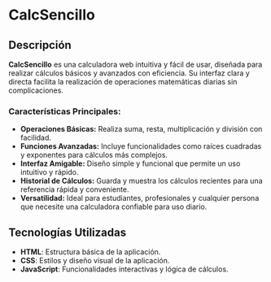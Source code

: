 # CalcSencillo

## Descripción

**CalcSencillo** es una calculadora web intuitiva y fácil de usar, diseñada para realizar cálculos básicos y avanzados con eficiencia. Su interfaz clara y directa facilita la realización de operaciones matemáticas diarias sin complicaciones.

### **Características Principales:**

- **Operaciones Básicas:** Realiza suma, resta, multiplicación y división con facilidad.
- **Funciones Avanzadas:** Incluye funcionalidades como raíces cuadradas y exponentes para cálculos más complejos.
- **Interfaz Amigable:** Diseño simple y funcional que permite un uso intuitivo y rápido.
- **Historial de Cálculos:** Guarda y muestra los cálculos recientes para una referencia rápida y conveniente.
- **Versatilidad:** Ideal para estudiantes, profesionales y cualquier persona que necesite una calculadora confiable para uso diario.

## Tecnologías Utilizadas

- **HTML**: Estructura básica de la aplicación.
- **CSS**: Estilos y diseño visual de la aplicación.
- **JavaScript**: Funcionalidades interactivas y lógica de cálculos.
